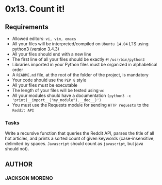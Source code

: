 # 0x13. Count it!

## Requirements

+ Allowed editors: `vi, vim, emacs`
+ All your files will be interpreted/compiled on `Ubuntu 14.04` LTS using python3 (version 3.4.3)
+ All your files should end with a new line
+ The first line of all your files should be exactly `#!/usr/bin/python3`
+ Libraries imported in your Python files must be organized in alphabetical order
+ A `README.md` file, at the root of the folder of the project, is mandatory
+ Your code should use the `PEP 8` style
+ All your files must be executable
+ The length of your files will be tested using `wc`
+ All your modules should have a documentation `(python3 -c 'print(__import__("my_module").__doc__)')`
+ You must use the Requests module for sending `HTTP requests` to the `Reddit API`

### Tasks

Write a recursive function that queries the Reddit API, parses the title of all hot articles, and prints a sorted count of given keywords (case-insensitive, delimited by spaces. `Javascript` should count as `javascript`, but java should not).

## AUTHOR

### JACKSON MORENO
